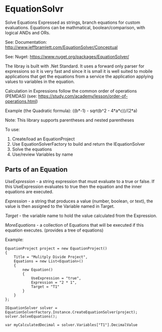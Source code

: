 # EquationSolvr
Solve Equations Expressed as strings, branch equations for custom evaluations.  Equations can be mathmatical, boolean/comparison, with logical ANDs and ORs. 

See: Documentation: http://www.jeffbramlett.com/EquationSolver/Conceptual

See: Nuget: https://www.nuget.org/packages/EquationSolver/

The libray is built with .Net Standard.  It uses a forward only parser for expressions so it is very fast and since it is small it is well suited to mobile applications that get the equations from a service the application applying values to variables in the equation.

Calculation in Expressions follow the common order of operations (PEMDAS) (see: https://study.com/academy/lesson/order-of-operations.html)

Example (the Quadratic formula): ((b\*-1) - sqrt(b^2 - 4\*a\*c))/(2\*a)

Note:  This library supports parentheses and nested parentheses

To use:
1. Create/load an EquationProject
2. Use EquationSolverFactory to build and return the IEquationSolver
3. Solve the equations
4. Use/review Variables by name

## Parts of an Equation
*UseExpression* - a string expression that must evaluate to a true or false.  If this UseExpression evaluates to true then the equation and the inner equations are executed.

*Expression* - a string that produces a value (number, boolean, or text), the value is then assigned to the Variable named in Target.

*Target* - the variable name to hold the value calculated from the Expression.

*MoreEquations* - a collection of Equations that will be executed if this equation executes. (provides a tree of equations)

Example:

    EquationProject project = new EquationProject()
    {
        Title = "Mulitply Divide Project",
        Equations = new List<Equation>()
        {
            new Equation()
            {
                UseExpression = "true",
                Expression = "2 * 1",
                Target = "T1"
            }
        }
    };

    IEquationSolver solver = EquationSolverFactory.Instance.CreateEquationSolver(project);
    solver.SolveEquations();

    var myCalculatedDecimal = solver.Variables["T1"].DecimalValue
